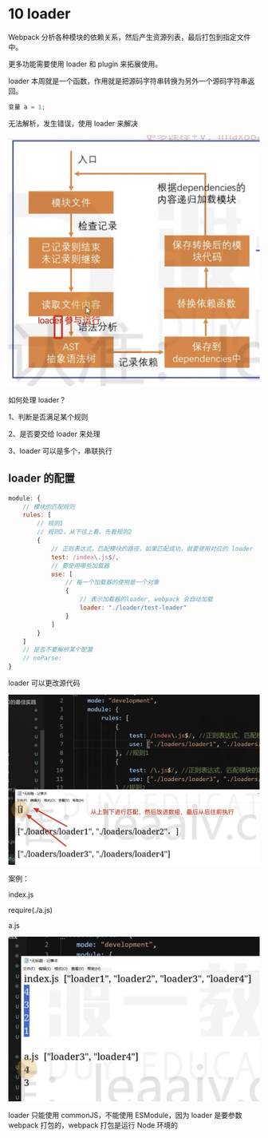 # 10 loader

Webpack 分析各种模块的依赖关系，然后产生资源列表，最后打包到指定文件中。

更多功能需要使用 loader 和 plugin 来拓展使用。

loader 本周就是一个函数，作用就是把源码字符串转换为另外一个源码字符串返回。

<!-- 图片 -->

```js
变量 a = 1;
```

无法解析，发生错误，使用 loader 来解决

![](../README_files/Xnip2023-09-07_10-13-50.jpg)

如何处理 loader？

1、判断是否满足某个规则

2、是否要交给 loader 来处理

3、loader 可以是多个，串联执行

## loader 的配置

```js
module: {
    // 模块的匹配规则
    rules: [
        // 规则1
        // 规则2，从下往上看，先看规则2
        {
            // 正则表达式，匹配模块的路径，如果匹配成功，就要使用对应的 loader
            test: /index\.js$/,
            // 要使用哪些加载器
            use: [
                // 每一个加载器的使用是一个对象
                {
                    // 表示加载器的loader, webpack 会自动加载
                    loader: "./loader/test-loader"
                }
            ]
        }
    ]
    // 是否不要解析某个配置
    // noParse:
}
```

loader 可以更改源代码

![](../README_files/Xnip2023-09-07_10-57-41.jpg)

案例：

index.js

require(./a.js)

a.js

![](../README_files/Xnip2023-09-07_11-00-19.jpg)

loader 只能使用 commonJS，不能使用 ESModule，因为 loader 是要参数 webpack 打包的，webpack 打包是运行 Node 环境的